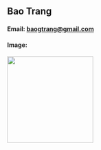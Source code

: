 ## Bao Trang
#### Email: baogtrang@gmail.com
#### Image: 
<img src="https://imgbox.com/YPiRCoDA" width="200">
